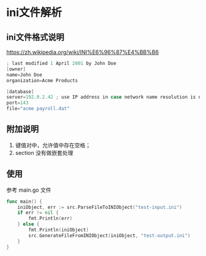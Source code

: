 # ini文件解析
## ini文件格式说明
https://zh.wikipedia.org/wiki/INI%E6%96%87%E4%BB%B6

``` java
; last modified 1 April 2001 by John Doe
[owner]
name=John Doe
organization=Acme Products

[database]
server=192.0.2.42 ; use IP address in case network name resolution is not working
port=143
file="acme payroll.dat"
```

## 附加说明
1. 键值对中，允许值中存在空格；
2. section 没有做嵌套处理

## 使用
参考 main.go 文件
``` go
func main() {
	iniObject, err := src.ParseFileToINIObject("test-input.ini")
	if err != nil {
		fmt.Println(err)
	} else {
		fmt.Println(iniObject)
		src.GenerateFileFromINIObject(iniObject, "test-output.ini")
	}
}
```

